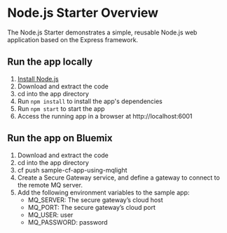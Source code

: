 # Node.js Starter Overview

The Node.js Starter demonstrates a simple, reusable Node.js web application based on the Express framework.

## Run the app locally

1. [Install Node.js][]
2. Download and extract the code
3. cd into the app directory
4. Run `npm install` to install the app's dependencies
5. Run `npm start` to start the app
6. Access the running app in a browser at http://localhost:6001

[Install Node.js]: https://nodejs.org/en/download/

## Run the app on Bluemix

1. Download and extract the code
2. cd into the app directory
3. cf push sample-cf-app-using-mqlight
4. Create a Secure Gateway service, and define a gateway to connect to the
   remote MQ server.
5. Add the following environment variables to the sample app:
    * MQ_SERVER: The secure gateway’s cloud host
    * MQ_PORT: The secure gateway’s cloud port
    * MQ_USER: user
    * MQ_PASSWORD: password
